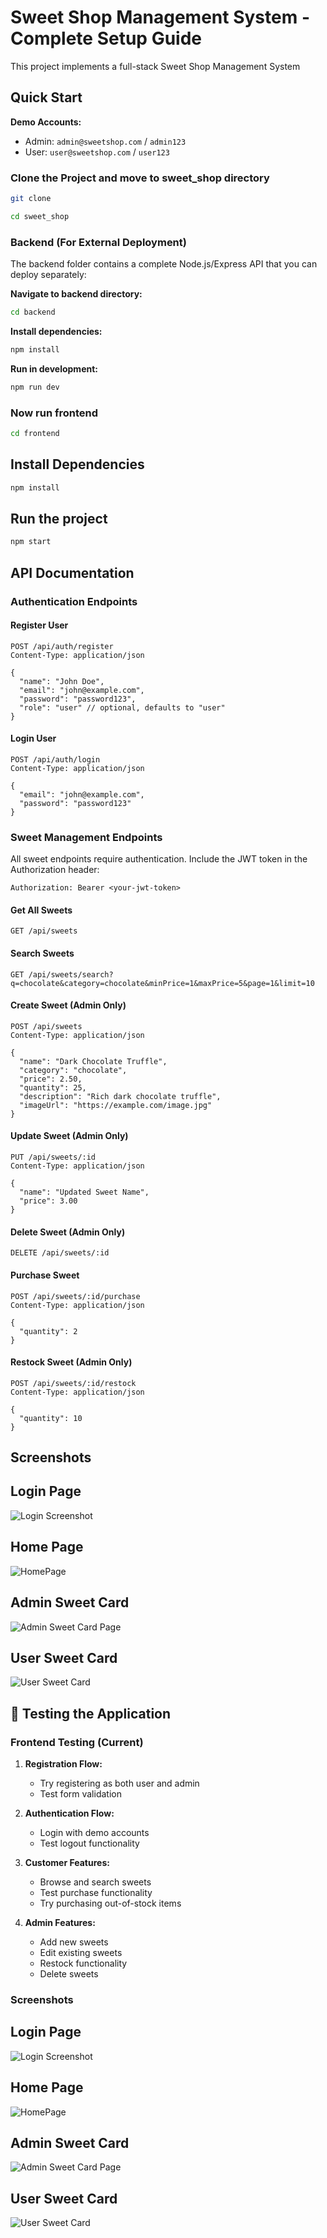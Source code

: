 # Sweet Shop Management System - Complete Setup Guide

This project implements a full-stack Sweet Shop Management System

## Quick Start

**Demo Accounts:**
- Admin: `admin@sweetshop.com` / `admin123`
- User: `user@sweetshop.com` / `user123`

### Clone the Project and move to sweet_shop directory

```bash
git clone 

cd sweet_shop
```

### Backend (For External Deployment)
The backend folder contains a complete Node.js/Express API that you can deploy separately:

**Navigate to backend directory:**
```bash
cd backend
```

**Install dependencies:**
```bash
npm install
```

**Run in development:**
```bash
npm run dev
```

### Now run frontend
```bash
cd frontend
```
## Install Dependencies
```bash
npm install
```
## Run the project

```bash
npm start
```

## API Documentation

### Authentication Endpoints

#### Register User
```http
POST /api/auth/register
Content-Type: application/json

{
  "name": "John Doe",
  "email": "john@example.com",
  "password": "password123",
  "role": "user" // optional, defaults to "user"
}
```

#### Login User
```http
POST /api/auth/login
Content-Type: application/json

{
  "email": "john@example.com",
  "password": "password123"
}
```

### Sweet Management Endpoints

All sweet endpoints require authentication. Include the JWT token in the Authorization header:
```http
Authorization: Bearer <your-jwt-token>
```

#### Get All Sweets
```http
GET /api/sweets
```

#### Search Sweets
```http
GET /api/sweets/search?q=chocolate&category=chocolate&minPrice=1&maxPrice=5&page=1&limit=10
```

#### Create Sweet (Admin Only)
```http
POST /api/sweets
Content-Type: application/json

{
  "name": "Dark Chocolate Truffle",
  "category": "chocolate",
  "price": 2.50,
  "quantity": 25,
  "description": "Rich dark chocolate truffle",
  "imageUrl": "https://example.com/image.jpg"
}
```

#### Update Sweet (Admin Only)
```http
PUT /api/sweets/:id
Content-Type: application/json

{
  "name": "Updated Sweet Name",
  "price": 3.00
}
```

#### Delete Sweet (Admin Only)
```http
DELETE /api/sweets/:id
```

#### Purchase Sweet
```http
POST /api/sweets/:id/purchase
Content-Type: application/json

{
  "quantity": 2
}
```

#### Restock Sweet (Admin Only)
```http
POST /api/sweets/:id/restock
Content-Type: application/json

{
  "quantity": 10
}
```


## Screenshots

## Login Page
![Login Screenshot](./Images/Login_page.png)

## Home Page
![HomePage](./Images/Main_page.png)

## Admin Sweet Card
![Admin Sweet Card Page](./Images/Admin_Sweet_Card.png)

## User Sweet Card
![User Sweet Card](./Images/User_Sweet_Card.png)



## 🧪 Testing the Application

### Frontend Testing (Current)
1. **Registration Flow:**
   - Try registering as both user and admin
   - Test form validation

2. **Authentication Flow:**
   - Login with demo accounts
   - Test logout functionality

3. **Customer Features:**
   - Browse and search sweets
   - Test purchase functionality
   - Try purchasing out-of-stock items

4. **Admin Features:**
   - Add new sweets
   - Edit existing sweets
   - Restock functionality
   - Delete sweets

### Screenshots

## Login Page
![Login Screenshot](./Images/Login_page.png)

## Home Page
![HomePage](./Images/Main_page.png)

## Admin Sweet Card
![Admin Sweet Card Page](./Images/Admin_Sweet_Card.png)

## User Sweet Card
![User Sweet Card](./Images/User_Sweet_Card.png)
